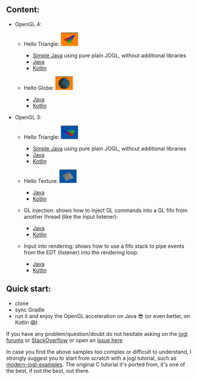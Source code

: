 ## Content: 

- OpenGL 4:
    - Hello Triangle: <img src="./screenshots/triangle-gl4.png" height="36px"> 
        - [Simple Java](https://github.com/java-opengl-labs/helloTriangle/blob/master/src/main/java/gl4/HelloTriangleSimple.java) using pure plain JOGL, without additional libraries
        - [Java](https://github.com/java-opengl-labs/helloTriangle/blob/master/src/main/java/gl4/HelloTriangle.java)
        - [Kotlin](https://github.com/java-opengl-labs/helloTriangle/blob/master/src/main/kotlin/gl4/helloTriangle.kt)
    
    - Hello Globe: <img src="./screenshots/texture-gl4.png" height="36px"> 
        - [Java](https://github.com/java-opengl-labs/helloTriangle/blob/master/src/main/java/gl4/HelloGlobe.java)
        - [Kotlin](https://github.com/java-opengl-labs/helloTriangle/blob/master/src/main/kotlin/gl4/helloGlobe.kt) 
   
    
    
- OpenGL 3:

    - Hello Triangle: <img src="./screenshots/triangle-gl3.png" height="36px">
        - [Simple Java](https://github.com/java-opengl-labs/helloTriangle/blob/master/src/main/java/gl3/HelloTriangleSimple.java) using pure plain JOGL, without additional libraries
        - [Java](https://github.com/java-opengl-labs/helloTriangle/blob/master/src/main/java/gl3/HelloTriangle.java) 
        - [Kotlin](https://github.com/java-opengl-labs/helloTriangle/blob/master/src/main/kotlin/gl3/helloTriangle.kt) 

    - Hello Texture: <img src="./screenshots/texture-gl3.png" height="36px"> 
        - [Java](https://github.com/java-opengl-labs/helloTriangle/blob/master/src/main/java/gl3/HelloTexture.java) 
        - [Kotlin](https://github.com/java-opengl-labs/helloTriangle/blob/master/src/main/kotlin/gl3/helloTexture.kt) 
        
    - GL injection: shows how to inject GL commands into a GL fifo from another thread (like the input listener):
        - [Java](https://github.com/java-opengl-labs/hello-triangle/blob/master/src/main/java/gl3/GL_injection.java)
        - [Kotlin](https://github.com/java-opengl-labs/hello-triangle/blob/master/src/main/kotlin/gl3/gl_injection.kt)
        
    - Input into rendering: shows how to use a fifo stack to pipe events from the EDT (listener) into the rendering loop:
        - [Java](https://github.com/java-opengl-labs/hello-triangle/blob/master/src/main/java/gl3/Input_into_rendering.java)
        - [Kotlin](https://github.com/java-opengl-labs/hello-triangle/blob/master/src/main/kotlin/gl3/input_into_rendering.kt)

## Quick start:

* clone
* sync Gradle
* run it and enjoy the OpenGL acceleration on Java :sunglasses: (or even better, on Kotlin :scream:)

If you have any problem/question/doubt do not hesitate asking on the [jogl forums](http://forum.jogamp.org/) or [StackOverflow](http://stackoverflow.com/) or open an [issue here](https://github.com/elect86/helloTriangle/issues)


In case you find the above samples too complex or difficult to understand, I strongly suggest you to start from scratch with a jogl tutorial, such as [modern-jogl-examples](https://github.com/java-opengl-labs/modern-jogl-examples). The original C tutorial it's ported from, it's one of the best, if not the best, out there.
